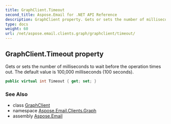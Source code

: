 ```yaml
---
title: GraphClient.Timeout
second_title: Aspose.Email for .NET API Reference
description: GraphClient property. Gets or sets the number of milliseconds to wait before the operation times out. The default value is 100000 milliseconds 100 seconds
type: docs
weight: 60
url: /net/aspose.email.clients.graph/graphclient/timeout/
---
```

## GraphClient.Timeout property

Gets or sets the number of milliseconds to wait before the operation times out. The default value is 100,000 milliseconds (100 seconds).

```csharp
public virtual int Timeout { get; set; }
```

### See Also

* class [GraphClient](../)
* namespace [Aspose.Email.Clients.Graph](../../graphclient/)
* assembly [Aspose.Email](../../../)


